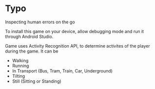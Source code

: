 # Typo
Inspecting human errors on the go

To install this game on your device, allow debugging mode and run it through Android Studio. 

Game uses Activity Recognition API, to determine activites of the player during the game. It can be 

* Walking
* Running
* In Transport (Bus, Tram, Train, Car, Underground)
* Tilting
* Still (Sitting or Standing)
